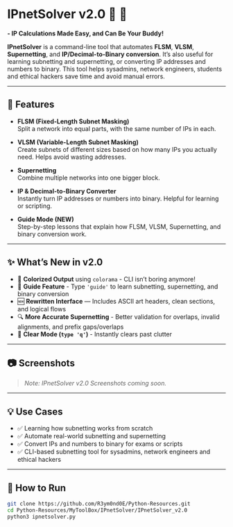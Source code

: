 # IPnetSolver v2.0 🔢 🚀
**- IP Calculations Made Easy, and Can Be Your Buddy!**

**IPnetSolver** is a command-line tool that automates **FLSM**, **VLSM**, **Supernetting**, and **IP/Decimal-to-Binary conversion**.
It’s also useful for learning subnetting and supernetting, or converting IP addresses and numbers to binary.
This tool helps sysadmins, network engineers, students and ethical hackers save time and avoid manual errors.

---

## 🔧 Features

- **FLSM (Fixed-Length Subnet Masking)**  
  Split a network into equal parts, with the same number of IPs in each.

- **VLSM (Variable-Length Subnet Masking)**  
  Create subnets of different sizes based on how many IPs you actually need. Helps avoid wasting addresses.

- **Supernetting**  
  Combine multiple networks into one bigger block.

- **IP & Decimal-to-Binary Converter**  
  Instantly turn IP addresses or numbers into binary. Helpful for learning or scripting.

- **Guide Mode (NEW)**  
  Step-by-step lessons that explain how FLSM, VLSM, Supernetting, and binary conversion work.

---

## ✨ What’s New in v2.0

- 🎨 **Colorized Output** using `colorama` - CLI isn’t boring anymore!
- 🧠 **Guide Feature** - Type `'guide'` to learn subnetting, supernetting, and binary conversion
- 🆕 **Rewritten Interface** — Includes ASCII art headers, clean sections, and logical flows
- 🔍 **More Accurate Supernetting** - Better validation for overlaps, invalid alignments, and prefix gaps/overlaps
- 🧹 **Clear Mode (`type 'q'`)** - Instantly clears past clutter

---

##  📷 Screenshots

> *Note: IPnetSolver v2.0 Screenshots coming soon.*

---

## 💡 Use Cases

- ✅ Learning how subnetting works from scratch  
- ✅ Automate real-world subnetting and supernetting
- ✅ Convert IPs and numbers to binary for exams or scripts
- ✅ CLI-based subnetting tool for sysadmins, network engineers and ethical hackers

---

## 🔧 How to Run

```bash
git clone https://github.com/R3ym0nd0E/Python-Resources.git
cd Python-Resources/MyToolBox/IPnetSolver/IPnetSolver_v2.0
python3 ipnetsolver.py

